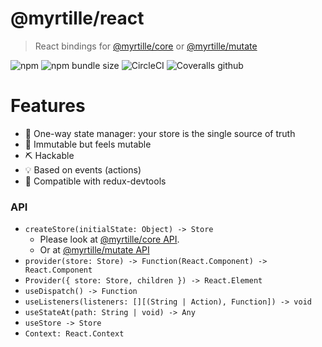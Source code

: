 # @myrtille/react
> React bindings for [@myrtille/core](https://github.com/fabienjuif/myrtille) or [@myrtille/mutate](https://github.com/fabienjuif/myrtille)

![npm](https://img.shields.io/npm/v/@myrtille/react.svg) ![npm bundle size](https://img.shields.io/bundlephobia/minzip/@myrtille/react.svg) ![CircleCI](https://img.shields.io/circleci/build/github/fabienjuif/myrtille.svg) ![Coveralls github](https://img.shields.io/coveralls/github/myrtille/mutate.svg)

# Features
- 🔄 One-way state manager: your store is the single source of truth
- 💎 Immutable but feels mutable
- ⛏️ Hackable
- 💡 Based on events (actions)
- 📖 Compatible with redux-devtools

### API
- `createStore(initialState: Object) -> Store`
  * Please look at [@myrtille/core API](https://github.com/fabienjuif/myrtille#api).
  * Or at [@myrtille/mutate API](https://github.com/fabienjuif/myrtille#api)
- `provider(store: Store) -> Function(React.Component) -> React.Component`
- `Provider({ store: Store, children }) -> React.Element`
- `useDispatch() -> Function`
- `useListeners(listeners: [][(String | Action), Function]) -> void`
- `useStateAt(path: String | void) -> Any`
- `useStore -> Store`
- `Context: React.Context`
